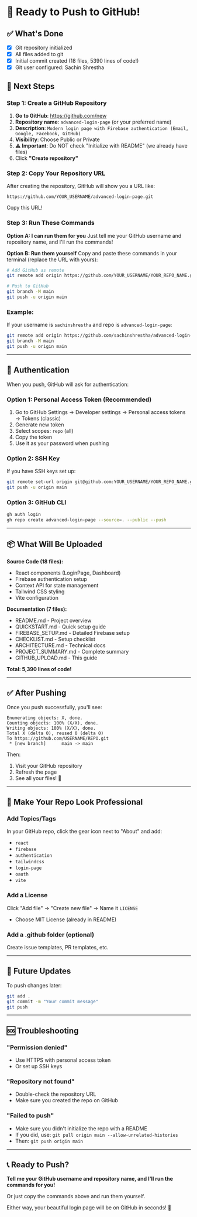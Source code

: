 # 🎉 Ready to Push to GitHub!

## ✅ What's Done

- [x] Git repository initialized
- [x] All files added to git
- [x] Initial commit created (18 files, 5390 lines of code!)
- [x] Git user configured: Sachin Shrestha

## 🚀 Next Steps

### Step 1: Create a GitHub Repository

1. **Go to GitHub**: https://github.com/new
2. **Repository name**: `advanced-login-page` (or your preferred name)
3. **Description**: `Modern login page with Firebase authentication (Email, Google, Facebook, GitHub)`
4. **Visibility**: Choose Public or Private
5. **⚠️ Important**: Do NOT check "Initialize with README" (we already have files)
6. Click **"Create repository"**

### Step 2: Copy Your Repository URL

After creating the repository, GitHub will show you a URL like:
```
https://github.com/YOUR_USERNAME/advanced-login-page.git
```

Copy this URL!

### Step 3: Run These Commands

**Option A: I can run them for you**
Just tell me your GitHub username and repository name, and I'll run the commands!

**Option B: Run them yourself**
Copy and paste these commands in your terminal (replace the URL with yours):

```bash
# Add GitHub as remote
git remote add origin https://github.com/YOUR_USERNAME/YOUR_REPO_NAME.git

# Push to GitHub
git branch -M main
git push -u origin main
```

### Example:
If your username is `sachinshrestha` and repo is `advanced-login-page`:
```bash
git remote add origin https://github.com/sachinshrestha/advanced-login-page.git
git branch -M main
git push -u origin main
```

---

## 🔐 Authentication

When you push, GitHub will ask for authentication:

### Option 1: Personal Access Token (Recommended)
1. Go to GitHub Settings → Developer settings → Personal access tokens → Tokens (classic)
2. Generate new token
3. Select scopes: `repo` (all)
4. Copy the token
5. Use it as your password when pushing

### Option 2: SSH Key
If you have SSH keys set up:
```bash
git remote set-url origin git@github.com:YOUR_USERNAME/YOUR_REPO_NAME.git
git push -u origin main
```

### Option 3: GitHub CLI
```bash
gh auth login
gh repo create advanced-login-page --source=. --public --push
```

---

## 📦 What Will Be Uploaded

**Source Code (18 files):**
- React components (LoginPage, Dashboard)
- Firebase authentication setup
- Context API for state management
- Tailwind CSS styling
- Vite configuration

**Documentation (7 files):**
- README.md - Project overview
- QUICKSTART.md - Quick setup guide
- FIREBASE_SETUP.md - Detailed Firebase setup
- CHECKLIST.md - Setup checklist
- ARCHITECTURE.md - Technical docs
- PROJECT_SUMMARY.md - Complete summary
- GITHUB_UPLOAD.md - This guide

**Total: 5,390 lines of code!**

---

## ✅ After Pushing

Once you push successfully, you'll see:
```
Enumerating objects: X, done.
Counting objects: 100% (X/X), done.
Writing objects: 100% (X/X), done.
Total X (delta 0), reused 0 (delta 0)
To https://github.com/USERNAME/REPO.git
 * [new branch]      main -> main
```

Then:
1. Visit your GitHub repository
2. Refresh the page
3. See all your files! 🎉

---

## 🎨 Make Your Repo Look Professional

### Add Topics/Tags
In your GitHub repo, click the gear icon next to "About" and add:
- `react`
- `firebase`
- `authentication`
- `tailwindcss`
- `login-page`
- `oauth`
- `vite`

### Add a License
Click "Add file" → "Create new file" → Name it `LICENSE`
- Choose MIT License (already in README)

### Add a .github folder (optional)
Create issue templates, PR templates, etc.

---

## 🔄 Future Updates

To push changes later:
```bash
git add .
git commit -m "Your commit message"
git push
```

---

## 🆘 Troubleshooting

### "Permission denied"
- Use HTTPS with personal access token
- Or set up SSH keys

### "Repository not found"
- Double-check the repository URL
- Make sure you created the repo on GitHub

### "Failed to push"
- Make sure you didn't initialize the repo with a README
- If you did, use: `git pull origin main --allow-unrelated-histories`
- Then: `git push origin main`

---

## 📞 Ready to Push?

**Tell me your GitHub username and repository name, and I'll run the commands for you!**

Or just copy the commands above and run them yourself.

Either way, your beautiful login page will be on GitHub in seconds! 🚀
